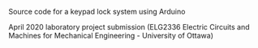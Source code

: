 Source code for a keypad lock system using Arduino

April 2020 laboratory project submission (ELG2336 Electric Circuits and Machines for Mechanical Engineering - University of Ottawa)
